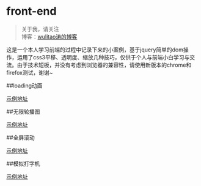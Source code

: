 # front-end

> 关于我，请关注  
博客：[wulitao涛的博客](http://www.wulitao.xyz "曹建涛的技术博客")

这是一个本人学习前端的过程中记录下来的小案例，基于jquery简单的dom操作，运用了css3平移、透明度、缩放几种技巧，仅供于个人与前端小白学习与交流。由于技术短板，并没有考虑到浏览器的兼容性，请使用新版本的chrome和firefox测试，谢谢~

##loading动画

[示例地址](http://jiantao.site/front-end/loading/index.html "loading动画")

##无限轮播图

[示例地址](http://jiantao.site/front-end/carousel/index.html "无限轮播图")

##全屏滚动

[示例地址](http://jiantao.site/front-end/fullpage/index.html "全屏滚动")

##模拟打字机

[示例地址](http://jiantao.site/front-end/type/index.html "模拟打字机")